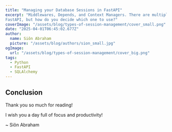 ```yaml
---
title: "Managing your Database Sessions in FastAPI"
excerpt: "Middlewares, Depends, and Context Managers. There are multiple ways to manage your database sessions in 
FastAPI, but how do you decide which one to use?"
coverImage: "/assets/blog/types-of-session-management/cover_small.png"
date: "2025-04-01T06:45:02.677Z"
author:
  name: Siôn Abraham
  picture: "/assets/blog/authors/sion_small.jpg"
ogImage:
  url: "/assets/blog/types-of-session-management/cover_big.png"
tags: 
  - Python
  - FastAPI
  - SQLAlchemy
---
```


## Conclusion


Thank you so much for reading! 

I wish you a day full of focus and productivity!

~ Siôn Abraham